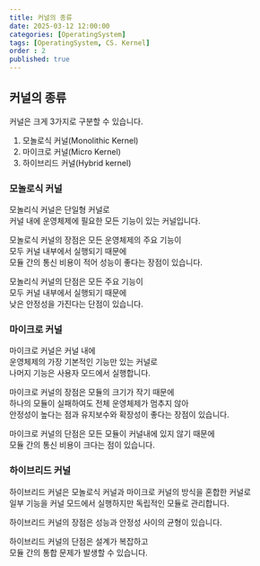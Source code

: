 ```yaml
---
title: 커널의 종류
date: 2025-03-12 12:00:00
categories: [OperatingSystem]
tags: [OperatingSystem, CS. Kernel]
order : 2
published: true
---
```


## 커널의 종류

커널은 크게 3가지로 구분할 수 있습니다.  

1. 모놀로식 커널(Monolithic Kernel)
2. 마이크로 커널(Micro Kernel)
3. 하이브리드 커널(Hybrid kernel)

### 모놀로식 커널

모놀리식 커널은 단일형 커널로  
커널 내에 운영체제에 필요한 모든 기능이 있는 커널입니다.  

모놀로식 커널의 장점은 모든 운영체제의 주요 기능이  
모두 커널 내부에서 실행되기 때문에  
모듈 간의 통신 비용이 적어 성능이 좋다는 장점이 있습니다.  

모놀리식 커널의 단점은 모든 주요 기능이  
모두 커널 내부에서 실행되기 때문에  
낮은 안정성을 가진다는 단점이 있습니다.

### 마이크로 커널

마이크로 커널은 커널 내에  
운영체제의 가장 기본적인 기능만 있는 커널로  
나머지 기능은 사용자 모드에서 실행합니다.  

마이크로 커널의 장점은 모듈의 크기가 작기 때문에  
하나의 모듈이 실패하여도 전체 운영체제가 멈추지 않아  
안정성이 높다는 점과 유지보수와 확장성이 좋다는 장점이 있습니다.

마이크로 커널의 단점은 모든 모듈이 커널내에 있지 않기 때문에  
모듈 간의 통신 비용이 크다는 점이 있습니다.  

### 하이브리드 커널

하이브리드 커널은 모놀로식 커널과 마이크로 커널의 방식을 혼합한 커널로  
일부 기능을 커널 모드에서 실행하지만 독립적인 모듈로 관리합니다.  

하이브리드 커널의 장점은 성능과 안정성 사이의 균형이 있습니다.  

하이브리드 커널의 단점은 설계가 복잡하고  
모듈 간의 통합 문제가 발생할 수 있습니다.  
